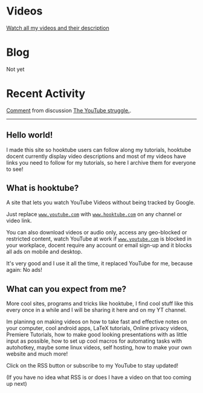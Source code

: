 # Videos

[Watch all my videos and their description](https://jet-so.github.io/docs/videohub.html)

# Blog

Not yet

# Recent Activity

<div class="reddit-embed" data-embed-media="www.redditmedia.com" data-embed-parent="true" data-embed-live="false" data-embed-uuid="ecfe265d-0104-4e1c-aaae-d023bce3cd59" data-embed-created="2018-05-12T02:35:11.664Z"><a href="https://www.reddit.com/r/privacy/comments/8hx9bi/the_youtube_struggle/dynkrwf/">Comment</a> from discussion <a href="https://www.reddit.com/r/privacy/comments/8hx9bi/the_youtube_struggle/">The YouTube struggle.</a>.</div><script async src="https://www.redditstatic.com/comment-embed.js"></script>


---

## Hello world!

I made this site so hooktube users can follow along my tutorials, hooktube docent currently display video descriptions and most of my videos have links you need to follow for my tutorials, so here I archive them for everyone to see!

## What is hooktube?

A site that lets you watch YouTube Videos without being tracked by Google.

Just replace <code>www.youtube.com</code> with <code>www.hooktube.com</code> on any channel or video link.

You can also download videos or audio only, access any geo-blocked or restricted content, watch YouTube at work if <code>www.youtube.com</code> is blocked in your workplace, docent require any account or email sign-up and it blocks all ads on mobile and desktop. 

It's very good and I use it all the time, it replaced YouTube for me, because again: No ads!

## What can you expect from me?

More cool sites, programs and tricks like hooktube, I find cool stuff like this every once in a while and I will be sharing it here and on my YT channel.

Im planinng on making videos on how to take fast and effective notes on your computer, cool android apps, LaTeX tutorials, Online privacy videos, Premiere Tutorials, how to make good looking presentations with as little input as possible, how to set up cool macros for automating tasks with autohotkey, maybe some linux videos, self hosting, how to make your own website and much more!

Click on the RSS button or subscribe to my YouTube to stay updated!

(If you have no idea what RSS is or does I have a video on that too coming up next)
